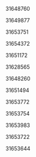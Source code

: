 31648760

31649877

31653751

31654372

31651172

31628565

31648260

31651494

31653772

31653754

31653983

31653722

31653644

